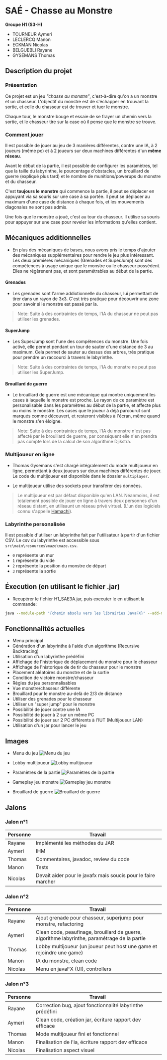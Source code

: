 # SAÉ - Chasse au Monstre

**Groupe H1 (S3-H)**

- TOURNEUR Aymeri
- LECLERCQ Manon
- ECKMAN Nicolas
- BELGUEBLI Rayane
- GYSEMANS Thomas

## Description du projet

### Présentation

Ce projet est un jeu _"chasse au monstre"_, c'est-à-dire qu'on a un monstre et
un chasseur. L'objectif du monstre est de s'échapper en trouvant la sortie, et
celle du chasseur est de trouver et tuer le monstre.

Chaque tour, le monstre bouge et essaie de se frayer un chemin vers la sortie,
et le chasseur tire sur la case où il pense que le monstre se trouve.

### Comment jouer

Il est possible de jouer au jeu de 3 manières différentes, contre une IA, à
2 joueurs (même pc) et à 2 joueurs sur deux machines différentes d'un
**même réseau**.

Avant le début de la partie, il est possible de configurer les paramètres, tel
que la taille du labyrinthe, le pourcentage d'obstacles, un brouillard de guerre
(expliqué plus tard) et le nombre de munitions/powerups du monstre et du
chasseur.

C'est **toujours le monstre** qui commence la partie, il peut se déplacer en
appuyant via sa souris sur une case à sa portée. Il peut se déplacer au
maximum d'une case de distance à chaque fois, et les mouvements diagonales
ne sont pas admis.

Une fois que le monstre a joué, c'est au tour du chasseur. Il utilise sa
souris pour appuyer sur une case pour reveler les informations qu'elles
contient.

## Mécaniques additionnelles

- En plus des mécaniques de bases, nous avons pris le temps d'ajouter
des mécaniques supplémentaires pour rendre le jeu plus intéressant.
Les deux premières mécaniques (Grenades et SuperJump) sont des compétences
à usage unique que le monstre ou le chasseur possèdent. Elles ne régèrenent
pas, et sont paramétrables au début de la partie.

#### Grenades

- Les grenades sont l'arme addiotionnelle du chasseur, lui permettant de tirer dans un rayon de 3x3. C'est très pratique pour découvrir une zone pour savoir si le monstre est passé par la. 

> Note: Suite à des contraintes de temps, l'IA du chasseur ne peut pas utiliser les grenades.

#### SuperJump

- Les SuperJump sont l'une des compétences du monstre. Une fois activé, elle permet pendant un tour de sauter d'une distance de 3 au maximum. Cela permet de sauter au dessus des arbres, très pratique pour prendre un raccourci à travers le labyrinthe.

> Note: Suite à des contraintes de temps, l'IA du monstre ne peut pas utiliser les SuperJump.

#### Brouillard de guerre

- Le brouillard de guerre est une mécanique qui montre uniquement les cases à laquelle le monstre est proche. Le rayon de ce paramètre est personalisable dans les paramètres au début de la partie, et affecte plus ou moins le monstre. Les cases que le joueur à déjà parcourut sont marqués comme découvert, et resteront visibles à l'écran, même quand le monstre s'en éloigne.

> Note: Suite à des contraintes de temps, l'IA du monstre n'est pas affecté par le brouillard de guerre, par conséquent elle n'en prendra pas compte lors de la calcul de son algorithme Djikstra.

### Multijoueur en ligne

- Thomas Gysemans s'est chargé intégralement du mode multijoueur en ligne,
permettant à deux joueurs sur deux machines différentes de jouer. Le code
du multijoueur est disponible dans le dossier ``multiplayer``.

- Le multijoueur utilise des sockets pour transférer des données.

> Le multijoueur est par défaut disponible qu'en LAN. Néanmoins, il est
totalement possible de jouer en ligne à travers deux personnes d'un réseau
distant, en utilisaunt un réseau privé virtuel. (L'un des logiciels connu
s'appelle [Hamachi](https://vpn.net/)).

### Labyrinthe personalisée

Il est possible d'utiliser un labyrinthe fait par l'utilisateur à partir d'un fichier CSV. Le csv du labyrinthe est accessible sous ``src\main\resources\maze\maze.csv``.
- ``0`` représente un mur
- ``1`` représente du vide
- ``2`` représente la position du monstre de départ
- ``3`` représente la sortie

## Éxecution (en utilisant le fichier .jar)

- Recupérer le fichier H1_SAE3A.jar, puis executer le en utilisant la commande:

```bash
java --module-path "{chemin absolu vers les librairies JavaFX}" --add-modules javafx.controls,javafx.fxml -cp ".\H1_SAE3A.jar;lib\*" fr.univlille.App
```

## Fonctionnalités actuelles

- Menu principal
- Génération d'un labyrinthe à l'aide d'un algorithme (Recursive Backtracing)
- Utilisation d'un labyrinthe prédéfini
- Affichage de l'historique de déplacement du monstre pour le chasseur
- Affichage de l'historique de de tir du chasseur pour le monstre
- Placement aléatoires du monstre et de la sortie
- Condition de victoire monstre/chasseur
- Règles du jeu personnalisables
- Vue monstre/chasseur différente
- Brouillard pour le monstre au-delà de 2/3 de distance
- Utiliser des grenades pour le chasseur
- Utiliser un "super jump" pour le monstre
- Possibilité de jouer contre une IA
- Possibilité de jouer à 2 sur un même PC
- Possibilité de jouer sur 2 PC différents à l'IUT (Multijoueur LAN)
- Utilisation d'un jar pour lancer le jeu

## Images

- Menu du jeu
![Menu du jeu](screenshots/menu_jeu.png)

- Lobby multijoueur
![Lobby multijoueur](screenshots/lobby_multijoueur.jpg)


- Paramètres de la partie
![Paramètres de la partie](screenshots/parametres.png)

- Gameplay jeu monstre
![Gameplay jeu monstre](screenshots/jeu_monstre.png)

- Brouillard de guerre
![Brouillard de guerre](screenshots/brouillard_de_guerre.png)

## Jalons
### Jalon n°1

| Personne | Travail                                                       |
| -------- | ------------------------------------------------------------- |
| Rayane   | Implémenté les méthodes du JAR                                |
| Aymeri   | IHM                                                           |
| Thomas   | Commentaires, javadoc, review du code                         |
| Manon    | Tests                                                         |
| Nicolas  | Devait aider pour le javafx mais soucis pour le faire marcher |

### Jalon n°2

| Personne | Travail                                                                                       |
| -------- | --------------------------------------------------------------------------------------------- |
| Rayane   | Ajout grenade pour chasseur, superjump pour monstre, refactoring                              |
| Aymeri   | Clean code, peaufinage, brouillard de guerre, algorithme labyrinthe, paramétrage de la partie |
| Thomas   | Lobby multijoueur (un joueur peut host une game et rejoindre une game)                        |
| Manon    | IA du monstre, clean code                                                                     |
| Nicolas  | Menu en javaFX (UI), controllers                                                              |

### Jalon n°3

| Personne | Travail                                                   |
| -------- | --------------------------------------------------------- |
| Rayane   | Correction bug, ajout fonctionnalité labyrinthe prédéfini |
| Aymeri   | Clean code, création jar, écriture rapport dev efficace   |
| Thomas   | Mode multijoueur fini et fonctionnel                      |
| Manon    | Finalisation de l'ia, écriture rapport dev efficace       |
| Nicolas  | Finalisation aspect visuel                                |

